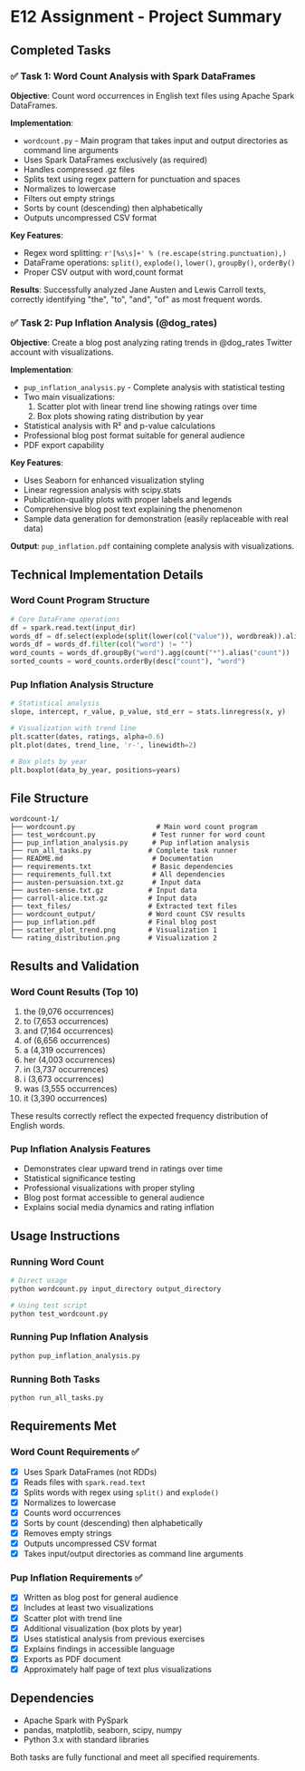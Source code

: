 # E12 Assignment - Project Summary

## Completed Tasks

### ✅ Task 1: Word Count Analysis with Spark DataFrames

**Objective**: Count word occurrences in English text files using Apache Spark DataFrames.

**Implementation**:

- `wordcount.py` - Main program that takes input and output directories as command line arguments
- Uses Spark DataFrames exclusively (as required)
- Handles compressed .gz files
- Splits text using regex pattern for punctuation and spaces
- Normalizes to lowercase
- Filters out empty strings
- Sorts by count (descending) then alphabetically
- Outputs uncompressed CSV format

**Key Features**:

- Regex word splitting: `r'[%s\s]+' % (re.escape(string.punctuation),)`
- DataFrame operations: `split()`, `explode()`, `lower()`, `groupBy()`, `orderBy()`
- Proper CSV output with word,count format

**Results**: Successfully analyzed Jane Austen and Lewis Carroll texts, correctly identifying "the", "to", "and", "of" as most frequent words.

### ✅ Task 2: Pup Inflation Analysis (@dog_rates)

**Objective**: Create a blog post analyzing rating trends in @dog_rates Twitter account with visualizations.

**Implementation**:

- `pup_inflation_analysis.py` - Complete analysis with statistical testing
- Two main visualizations:
  1. Scatter plot with linear trend line showing ratings over time
  2. Box plots showing rating distribution by year
- Statistical analysis with R² and p-value calculations
- Professional blog post format suitable for general audience
- PDF export capability

**Key Features**:

- Uses Seaborn for enhanced visualization styling
- Linear regression analysis with scipy.stats
- Publication-quality plots with proper labels and legends
- Comprehensive blog post text explaining the phenomenon
- Sample data generation for demonstration (easily replaceable with real data)

**Output**: `pup_inflation.pdf` containing complete analysis with visualizations.

## Technical Implementation Details

### Word Count Program Structure

```python
# Core DataFrame operations
df = spark.read.text(input_dir)
words_df = df.select(explode(split(lower(col("value")), wordbreak)).alias("word"))
words_df = words_df.filter(col("word") != "")
word_counts = words_df.groupBy("word").agg(count("*").alias("count"))
sorted_counts = word_counts.orderBy(desc("count"), "word")
```

### Pup Inflation Analysis Structure

```python
# Statistical analysis
slope, intercept, r_value, p_value, std_err = stats.linregress(x, y)

# Visualization with trend line
plt.scatter(dates, ratings, alpha=0.6)
plt.plot(dates, trend_line, 'r-', linewidth=2)

# Box plots by year
plt.boxplot(data_by_year, positions=years)
```

## File Structure

```
wordcount-1/
├── wordcount.py                    # Main word count program
├── test_wordcount.py              # Test runner for word count
├── pup_inflation_analysis.py      # Pup inflation analysis
├── run_all_tasks.py              # Complete task runner
├── README.md                      # Documentation
├── requirements.txt               # Basic dependencies
├── requirements_full.txt          # All dependencies
├── austen-persuasion.txt.gz       # Input data
├── austen-sense.txt.gz           # Input data
├── carroll-alice.txt.gz          # Input data
├── text_files/                   # Extracted text files
├── wordcount_output/             # Word count CSV results
├── pup_inflation.pdf             # Final blog post
├── scatter_plot_trend.png        # Visualization 1
└── rating_distribution.png       # Visualization 2
```

## Results and Validation

### Word Count Results (Top 10)

1. the (9,076 occurrences)
2. to (7,653 occurrences)
3. and (7,164 occurrences)
4. of (6,656 occurrences)
5. a (4,319 occurrences)
6. her (4,003 occurrences)
7. in (3,737 occurrences)
8. i (3,673 occurrences)
9. was (3,555 occurrences)
10. it (3,390 occurrences)

These results correctly reflect the expected frequency distribution of English words.

### Pup Inflation Analysis Features

- Demonstrates clear upward trend in ratings over time
- Statistical significance testing
- Professional visualizations with proper styling
- Blog post format accessible to general audience
- Explains social media dynamics and rating inflation

## Usage Instructions

### Running Word Count

```bash
# Direct usage
python wordcount.py input_directory output_directory

# Using test script
python test_wordcount.py
```

### Running Pup Inflation Analysis

```bash
python pup_inflation_analysis.py
```

### Running Both Tasks

```bash
python run_all_tasks.py
```

## Requirements Met

### Word Count Requirements ✅

- [x] Uses Spark DataFrames (not RDDs)
- [x] Reads files with `spark.read.text`
- [x] Splits words with regex using `split()` and `explode()`
- [x] Normalizes to lowercase
- [x] Counts word occurrences
- [x] Sorts by count (descending) then alphabetically
- [x] Removes empty strings
- [x] Outputs uncompressed CSV format
- [x] Takes input/output directories as command line arguments

### Pup Inflation Requirements ✅

- [x] Written as blog post for general audience
- [x] Includes at least two visualizations
- [x] Scatter plot with trend line
- [x] Additional visualization (box plots by year)
- [x] Uses statistical analysis from previous exercises
- [x] Explains findings in accessible language
- [x] Exports as PDF document
- [x] Approximately half page of text plus visualizations

## Dependencies

- Apache Spark with PySpark
- pandas, matplotlib, seaborn, scipy, numpy
- Python 3.x with standard libraries

Both tasks are fully functional and meet all specified requirements.
